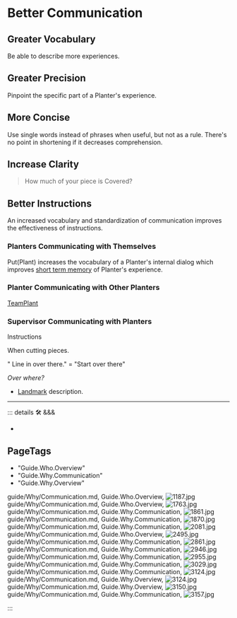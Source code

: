 
# <beta>Better Communication</beta>

## Greater Vocabulary

Be able to describe more experiences.

## Greater Precision

Pinpoint the specific part of a Planter's experience.

## More Concise

Use single words instead of phrases when useful, but not as a rule. There's no point in shortening if it decreases comprehension.

## Increase Clarity
>
> How much of your piece is Covered?

## Better Instructions

An increased vocabulary and standardization of communication improves the effectiveness of instructions.

### Planters Communicating with Themselves

Put(Plant) increases the vocabulary of a Planter's internal dialog which improves [short term memory](/encyclopedia/Psike/Memory/ShortTermMemory) of Planter's experience.

### Planter Communicating with Other Planters

[TeamPlant](/encyclopedia/Via/TeamPlant/Overview)

### Supervisor Communicating with Planters

Instructions

When cutting pieces.

" Line in over there." = "Start over there"

*Over where?*

- [Landmark](/encyclopedia/Via/ViaGeometry/ViaPoint/Overview) description.

---

<!-- =================================================== -->
<!-- =================================================== -->
<!-- =================================================== -->
<!-- =================================================== -->
<!-- =================================================== -->
::: details 🛠 <dev>&&&</dev>

-

<h2>PageTags</h2>

- "Guide.Who.Overview"
- "Guide.Why.Communication"
- "Guide.Why.Overview"

guide/Why/Communication.md, <dev>Guide.Who.Overview</dev>, ![1187.jpg](/PaperPhoto/1187.jpg)
guide/Why/Communication.md, <dev>Guide.Who.Overview</dev>, ![1763.jpg](/PaperPhoto/1763.jpg)
guide/Why/Communication.md, <dev>Guide.Why.Communication</dev>, ![1861.jpg](/PaperPhoto/1861.jpg)
guide/Why/Communication.md, <dev>Guide.Why.Communication</dev>, ![1870.jpg](/PaperPhoto/1870.jpg)
guide/Why/Communication.md, <dev>Guide.Why.Communication</dev>, ![2081.jpg](/PaperPhoto/2081.jpg)
guide/Why/Communication.md, <dev>Guide.Who.Overview</dev>, ![2495.jpg](/PaperPhoto/2495.jpg)
guide/Why/Communication.md, <dev>Guide.Why.Communication</dev>, ![2861.jpg](/PaperPhoto/2861.jpg)
guide/Why/Communication.md, <dev>Guide.Why.Communication</dev>, ![2946.jpg](/PaperPhoto/2946.jpg)
guide/Why/Communication.md, <dev>Guide.Why.Communication</dev>, ![2955.jpg](/PaperPhoto/2955.jpg)
guide/Why/Communication.md, <dev>Guide.Why.Communication</dev>, ![3029.jpg](/PaperPhoto/3029.jpg)
guide/Why/Communication.md, <dev>Guide.Why.Communication</dev>, ![3124.jpg](/PaperPhoto/3124.jpg)
guide/Why/Communication.md, <dev>Guide.Why.Overview</dev>, ![3124.jpg](/PaperPhoto/3124.jpg)
guide/Why/Communication.md, <dev>Guide.Why.Overview</dev>, ![3150.jpg](/PaperPhoto/3150.jpg)
guide/Why/Communication.md, <dev>Guide.Why.Communication</dev>, ![3157.jpg](/PaperPhoto/3157.jpg)

:::
